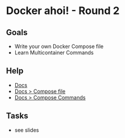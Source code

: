 # Docker ahoi! - Round 2

## Goals

* Write your own Docker Compose file
* Learn Multicontainer Commands

## Help

* [Docs](https://docs.docker.com)
* [Docs > Compose file](https://docs.docker.com/compose/compose-file/)
* [Docs > Compose Commands](https://docs.docker.com/compose/reference/)

## Tasks

- see slides
